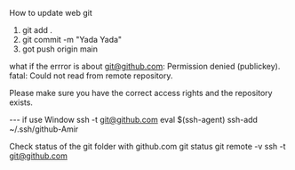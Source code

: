 How to update web git
1. git add .
2. git commit -m "Yada Yada"
3. got push origin main

what if the errror is about 
git@github.com: Permission denied (publickey).
fatal: Could not read from remote repository.

Please make sure you have the correct access rights
and the repository exists.

--- if use Window
ssh -t git@github.com
eval $(ssh-agent)
ssh-add ~/.ssh/github-Amir

Check status of the git folder with github.com
git status
git remote -v
ssh -t git@github.com
